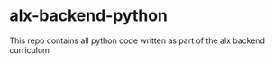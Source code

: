 # alx-backend-python

This repo contains all python code written as part of the alx backend curriculum
